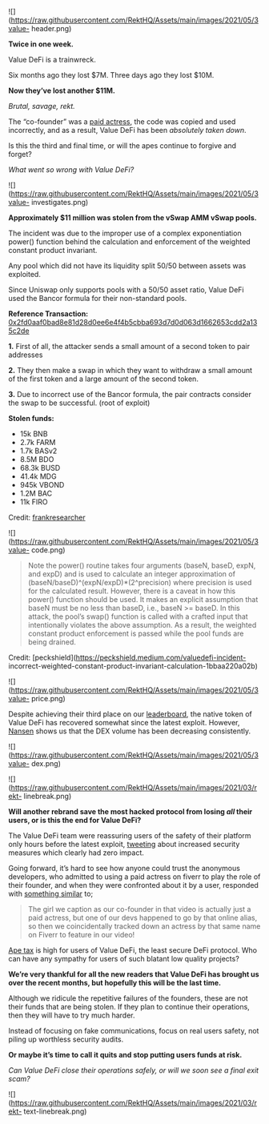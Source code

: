 ![](https://raw.githubusercontent.com/RektHQ/Assets/main/images/2021/05/3value-
header.png)

**Twice in one week.**

Value DeFi is a trainwreck.

Six months ago they lost $7M. Three days ago they lost $10M.

 **Now they’ve lost another $11M.**

 _Brutal, savage, rekt._

The “co-founder” was a [paid
actress](https://twitter.com/CryptoBethany/status/1390880003261288448?s=19),
the code was copied and used incorrectly, and as a result, Value DeFi has been
_absolutely taken down_.

Is this the third and final time, or will the apes continue to forgive and
forget?

 _What went so wrong with Value DeFi?_

![](https://raw.githubusercontent.com/RektHQ/Assets/main/images/2021/05/3value-
investigates.png)

 **Approximately $11 million was stolen from the vSwap AMM vSwap pools.**

The incident was due to the improper use of a complex exponentiation power()
function behind the calculation and enforcement of the weighted constant
product invariant.

Any pool which did not have its liquidity split 50/50 between assets was
exploited.

Since Uniswap only supports pools with a 50/50 asset ratio, Value DeFi used
the Bancor formula for their non-standard pools.

 **Reference Transaction:**
[0x2fd0aaf0bad8e81d28d0ee6e4f4b5cbba693d7d0d063d1662653cdd2a135c2de](https://bscscan.com/tx/0x2fd0aaf0bad8e81d28d0ee6e4f4b5cbba693d7d0d063d1662653cdd2a135c2de)

 **1.** First of all, the attacker sends a small amount of a second token to
pair addresses

 **2.** They then make a swap in which they want to withdraw a small amount of
the first token and a large amount of the second token.

 **3.** Due to incorrect use of the Bancor formula, the pair contracts
consider the swap to be successful. (root of exploit)

 **Stolen funds:**

  * 15k BNB
  * 2.7k FARM
  * 1.7k BASv2
  * 8.5M BDO
  * 68.3k BUSD
  * 41.4k MDG
  * 945k VBOND
  * 1.2M BAC
  * 11k FIRO

Credit:
[frankresearcher](https://twitter.com/FrankResearcher/status/1390905494844313602?s=20)

![](https://raw.githubusercontent.com/RektHQ/Assets/main/images/2021/05/3value-
code.png)

> Note the power() routine takes four arguments (baseN, baseD, expN, and expD)
> and is used to calculate an integer approximation of
> (baseN/baseD)^(expN/expD)*(2^precision) where precision is used for the
> calculated result. However, there is a caveat in how this power() function
> should be used. It makes an explicit assumption that baseN must be no less
> than baseD, i.e., baseN >= baseD. In this attack, the pool’s swap() function
> is called with a crafted input that intentionally violates the above
> assumption. As a result, the weighted constant product enforcement is passed
> while the pool funds are being drained.

Credit: [peckshield](https://peckshield.medium.com/valuedefi-incident-
incorrect-weighted-constant-product-invariant-calculation-1bbaa220a02b)

![](https://raw.githubusercontent.com/RektHQ/Assets/main/images/2021/05/3value-
price.png)

Despite achieving their third place on our
[leaderboard](https://www.rekt.news/leaderboard/), the native token of Value
DeFi has recovered somewhat since the latest exploit. However,
[Nansen](https://www.nansen.ai/) shows us that the DEX volume has been
decreasing consistently.

![](https://raw.githubusercontent.com/RektHQ/Assets/main/images/2021/05/3value-
dex.png)

![](https://raw.githubusercontent.com/RektHQ/Assets/main/images/2021/03/rekt-
linebreak.png)

 **Will another rebrand save the most hacked protocol from losing _all_ their
users, or is this the end for Value DeFi?**

The Value DeFi team were reassuring users of the safety of their platform only
hours before the latest exploit,
[tweeting](https://twitter.com/value_defi/status/1326949815557611520?s=20)
about increased security measures which clearly had zero impact.

Going forward, it’s hard to see how anyone could trust the anonymous
developers, who admitted to using a paid actress on fiverr to play the role of
their founder, and when they were confronted about it by a user, responded
with [something
similar](https://twitter.com/CryptoDeFi137/status/1390891682917457920?s=20)
to;

> The girl we caption as our co-founder in that video is actually just a paid
> actress, but one of our devs happened to go by that online alias, so then we
> coincidentally tracked down an actress by that same name on Fiverr to
> feature in our video!

[Ape tax](https://www.rekt.news/ape-tax/) is high for users of Value DeFi, the
least secure DeFi protocol. Who can have any sympathy for users of such
blatant low quality projects?

 **We’re very thankful for all the new readers that Value DeFi has brought us
over the recent months, but hopefully this will be the last time.**

Although we ridicule the repetitive failures of the founders, these are not
their funds that are being stolen. If they plan to continue their operations,
then they will have to try much harder.

Instead of focusing on fake communications, focus on real users safety, not
piling up worthless security audits.

 **Or maybe it’s time to call it quits and stop putting users funds at risk.**

 _Can Value DeFi close their operations safely, or will we soon see a final
exit scam?_

![](https://raw.githubusercontent.com/RektHQ/Assets/main/images/2021/03/rekt-
text-linebreak.png)


